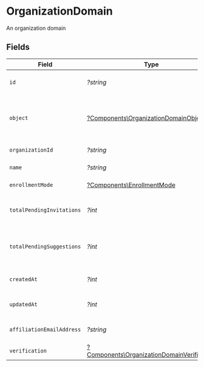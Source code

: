 # OrganizationDomain

An organization domain


## Fields

| Field                                                                                                               | Type                                                                                                                | Required                                                                                                            | Description                                                                                                         |
| ------------------------------------------------------------------------------------------------------------------- | ------------------------------------------------------------------------------------------------------------------- | ------------------------------------------------------------------------------------------------------------------- | ------------------------------------------------------------------------------------------------------------------- |
| `id`                                                                                                                | *?string*                                                                                                           | :heavy_minus_sign:                                                                                                  | Unique identifier for the organization domain                                                                       |
| `object`                                                                                                            | [?Components\OrganizationDomainObject](../../Models/Components/OrganizationDomainObject.md)                         | :heavy_minus_sign:                                                                                                  | String representing the object's type. Objects of the same type share the same value. Always `organization_domain`<br/> |
| `organizationId`                                                                                                    | *?string*                                                                                                           | :heavy_minus_sign:                                                                                                  | Unique identifier for the organization                                                                              |
| `name`                                                                                                              | *?string*                                                                                                           | :heavy_minus_sign:                                                                                                  | Name of the organization domain                                                                                     |
| `enrollmentMode`                                                                                                    | [?Components\EnrollmentMode](../../Models/Components/EnrollmentMode.md)                                             | :heavy_minus_sign:                                                                                                  | Mode of enrollment for the domain                                                                                   |
| `totalPendingInvitations`                                                                                           | *?int*                                                                                                              | :heavy_minus_sign:                                                                                                  | Total number of pending invitations associated with this domain                                                     |
| `totalPendingSuggestions`                                                                                           | *?int*                                                                                                              | :heavy_minus_sign:                                                                                                  | Total number of pending suggestions associated with this domain                                                     |
| `createdAt`                                                                                                         | *?int*                                                                                                              | :heavy_minus_sign:                                                                                                  | Unix timestamp when the domain was created                                                                          |
| `updatedAt`                                                                                                         | *?int*                                                                                                              | :heavy_minus_sign:                                                                                                  | Unix timestamp of the last update to the domain                                                                     |
| `affiliationEmailAddress`                                                                                           | *?string*                                                                                                           | :heavy_minus_sign:                                                                                                  | Affiliation email address for the domain, if available.                                                             |
| `verification`                                                                                                      | [?Components\OrganizationDomainVerification](../../Models/Components/OrganizationDomainVerification.md)             | :heavy_minus_sign:                                                                                                  | Verification details for the domain                                                                                 |